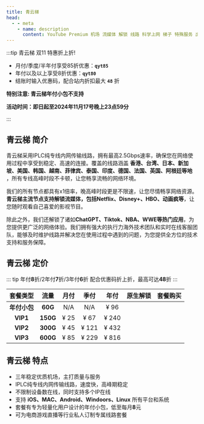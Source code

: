 ```yaml
---
title: 青云梯
head:
  - - meta
    - name: description
      content: YouTube Premium 机场 流媒体 解锁 线路 科学上网 梯子 特殊服务 出国服务 奈飞 Netflix 迪士尼 YouTube 油管 hulu FlyingBird 青云梯 HBO Max Spotify 奈飞小铺 银河录像局 飞兔云 青云梯
---
```


:::tip 青云梯 双11 特惠折上折!

- 月付/季度/半年付享受85折优惠：**`qyt85`**
- 年付以及以上享受8折优惠：**`qyt80`**
- 结账时输入优惠码，配合站内折扣最大 **`48`** 折

**特别注意: 青云梯年付小包不支持**

**活动时间：即日起至2024年11月17号晚上23点59分**

:::
<Links :items="[
{ name: '青云梯 双11 特惠折上折!', icon:'https://www.qingyunti.cc/images/qytlogo-144-49.png', desc:'活动时间：即日起至2024年11月17号晚上23点59分', link: 'https://ivt01.qytaff.cc/register?aff=jjgD79Jd' },
]" />

## 青云梯 简介

青云梯采用IPLC纯专线内网传输线路，拥有最高2.5Gbps速率，确保您在网络使用过程中享受到稳定、高速的连接。覆盖的线路涵盖 **香港、台湾、日本、新加坡、美国、韩国、越南、菲律宾、泰国、印度、德国、法国、英国、阿根廷等地** ，所有专线高峰时段不卡顿，让您畅享流畅的网络环境。

我们的所有节点都具有x1倍率，晚高峰时段更是不限速，让您尽情畅享网络资源。**青云梯主流节点支持解锁流媒体，包括Netflix、Disney+、HBO、动画疯等**，让您随时观看自己喜爱的影视节目。

除此之外，我们还解锁了诸如**ChatGPT、Tiktok、NBA、WWE等热门应用**，为您提供更广泛的网络体验。我们拥有强大的执行力海外技术团队和实时在线客服团队，能够及时维护线路并解决您在使用过程中遇到的问题，为您提供全方位的技术支持和服务保障。

## 青云梯 定价

::: tip
年付**8**折/2年付**7**折/3年付**6**折 配合优惠码折上折，最高可达**48**折
:::

|   套餐类型   |   流量   | 月付 | 季付  | 年付  |                                  原生解锁                                   |                                                     套餐购买                                                     |
| :----------: | :------: | :--: | :---: | :---: | :-------------------------------------------------------------------------: | :--------------------------------------------------------------------------------------------------------------: |
| **年付小包** | **60G**  | N/A  |  N/A  | ¥ 96  | <i class="fa-solid fa-square-check" style="color: var(--vp-c-green-1)"></i> | <a href="https://ivt01.qytaff.cc/register?aff=jjgD79Jd" target="_blank"><Badge type="tip" text="立即购买" /></a> |
|   **VIP1**   | **150G** | ¥ 25 | ¥ 67  | ¥ 240 | <i class="fa-solid fa-square-check" style="color: var(--vp-c-green-1)"></i> | <a href="https://ivt01.qytaff.cc/register?aff=jjgD79Jd" target="_blank"><Badge type="tip" text="立即购买" /></a> |
|   **VIP2**   | **300G** | ¥ 45 | ¥ 121 | ¥ 432 | <i class="fa-solid fa-square-check" style="color: var(--vp-c-green-1)"></i> | <a href="https://ivt01.qytaff.cc/register?aff=jjgD79Jd" target="_blank"><Badge type="tip" text="立即购买" /></a> |
|   **VIP3**   | **600G** | ¥ 85 | ¥ 229 | ¥ 816 | <i class="fa-solid fa-square-check" style="color: var(--vp-c-green-1)"></i> | <a href="https://ivt01.qytaff.cc/register?aff=jjgD79Jd" target="_blank"><Badge type="tip" text="立即购买" /></a> |

## 青云梯 特点

- 三年稳定优质机场，主打质量与服务
- IPLC纯专线内网传输线路，速度快，高峰期稳定
- 不限制设备数在线，同时支持多个IP在线
- 支持 **iOS、MAC、Android、Windoors、Linux** 所有平台和系统
- 套餐有专为轻量化用户设计的年付小包，低至每月**8**元
- 可为电商游戏直播等行业私人订制专属线路套餐
